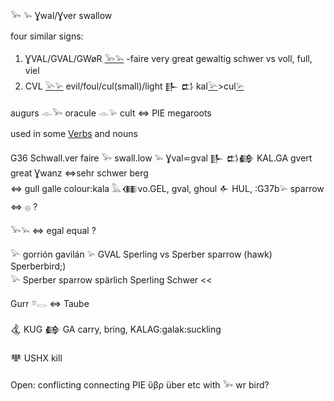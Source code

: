 𓅨 𓅩 Ɣwal/Ɣver swallow  

four similar signs:  

1. ƔVAL/GVAL/GWøR [𓅨](𓅨)[𓅩](𓅩) -faire very great gewaltig schwer vs  voll, full, viel  
2. CVL [𓅪](𓅪)[𓅫](𓅫)  evil/foul/cul(small)/light  𒃲 𒆗 kal[𓅪](𓅪)>cul[𓅫](𓅫)  

augurs 𓁹𓅨 oracule 𓁹𓅫 cult ⇔ PIE megaroots  

used in some [Verbs](Verbs) and nouns  

G36  Schwall.ver faire 𓅨 swall.low 𓅩 Ɣval⋍gval 𒃲 𒆗𒂵 KAL.GA gvert great Ɣwanz ⇔sehr schwer berg  
⇔ gull galle colour:kala 𓅓𒈪vo.GEL, gval, ghoul 𒅆 HUL, :G37b𓅫 sparrow   ⇔ 𓐍 ?  

𓅨𓅩 ⇔ egal equal ?  

𓅪 gorrión gavilán 𓅫 GVAL Sperling vs Sperber sparrow (hawk) Sperberbird;)  
𓅪 Sperber sparrow spärlich Sperling Schwer <<  

Gurr 𓎼𓂋 ⇔ Taube  

𒆬 KUG 𒂵 GA  carry, bring, KALAG:galak:suckling  

𒋧 USHX kill  

Open: conflicting connecting PIE ὕβρ über etc with 𓅨 wr bird?  
